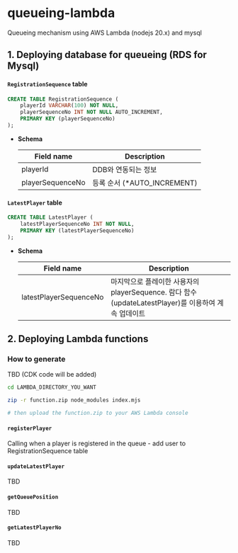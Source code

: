 # queueing-lambda
Queueing mechanism using AWS Lambda (nodejs 20.x) and mysql

## 1. Deploying database for queueing (RDS for Mysql)

#### `RegistrationSequence` table
```sql
CREATE TABLE RegistrationSequence (
    playerId VARCHAR(100) NOT NULL,
    playerSequenceNo INT NOT NULL AUTO_INCREMENT,
    PRIMARY KEY (playerSequenceNo)
);
```

- **Schema**

    | Field name | Description |
    | --- | --- |
    | playerId | DDB와 연동되는 정보 |
    | playerSequenceNo | 등록 순서  (*AUTO_INCREMENT) |


#### `LatestPlayer` table

```sql
CREATE TABLE LatestPlayer (
    latestPlayerSequenceNo INT NOT NULL,
    PRIMARY KEY (latestPlayerSequenceNo)
);
```

- **Schema**

    | Field name | Description |
    | --- | --- |
    | latestPlayerSequenceNo | 마지막으로 플레이한 사용자의 playerSequence. 람다 함수 (updateLatestPlayer)를 이용하여 계속 업데이트 |


## 2. Deploying Lambda functions 

### How to generate
TBD (CDK code will be added)

```bash
cd LAMBDA_DIRECTORY_YOU_WANT

zip -r function.zip node_modules index.mjs   

# then upload the function.zip to your AWS Lambda console
```


#### `registerPlayer` 
Calling when a player is registered in the queue - add user to RegistrationSequence table

####  `updateLatestPlayer`
TBD

#### `getQueuePosition`
TBD

#### `getLatestPlayerNo`
TBD

